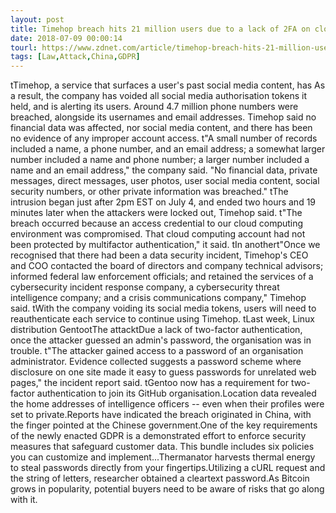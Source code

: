 ```yaml
---
layout: post
title: Timehop breach hits 21 million users due to a lack of 2FA on cloud services
date: 2018-07-09 00:00:14
tourl: https://www.zdnet.com/article/timehop-breach-hits-21-million-users-due-to-a-lack-of-2fa-on-cloud-services/
tags: [Law,Attack,China,GDPR]
---
```

 tTimehop, a service that surfaces a user's past social media content, has As a result, the company has voided all social media authorisation tokens it held, and is alerting its users. Around 4.7 million phone numbers were breached, alongside its usernames and email addresses. Timehop said no financial data was affected, nor social media content, and there has been no evidence of any improper account access. t"A small number of records included a name, a phone number, and an email address; a somewhat larger number included a name and phone number; a larger number included a name and an email address," the company said. "No financial data, private messages, direct messages, user photos, user social media content, social security numbers, or other private information was breached." tThe intrusion began just after 2pm EST on July 4, and ended two hours and 19 minutes later when the attackers were locked out, Timehop said. t"The breach occurred because an access credential to our cloud computing environment was compromised. That cloud computing account had not been protected by multifactor authentication," it said. tIn anothert"Once we recognised that there had been a data security incident, Timehop's CEO and COO contacted the board of directors and company technical advisors; informed federal law enforcement officials; and retained the services of a cybersecurity incident response company, a cybersecurity threat intelligence company; and a crisis communications company," Timehop said. tWith the company voiding its social media tokens, users will need to reauthenticate each service to continue using Timehop. tLast week, Linux distribution GentootThe attacktDue a lack of two-factor authentication, once the attacker guessed an admin's password, the organisation was in trouble. t"The attacker gained access to a password of an organisation administrator. Evidence collected suggests a password scheme where disclosure on one site made it easy to guess passwords for unrelated web pages," the incident report said. tGentoo now has a requirement for two-factor authentication to join its GitHub organisation.Location data revealed the home addresses of intelligence officers -- even when their profiles were set to private.Reports have indicated the breach originated in China, with the finger pointed at the Chinese government.One of the key requirements of the newly enacted GDPR is a demonstrated effort to enforce security measures that safeguard customer data. This bundle includes six policies you can customize and implement...Thermanator harvests thermal energy to steal passwords directly from your fingertips.Utilizing a cURL request and the string of letters, researcher obtained a cleartext password.As Bitcoin grows in popularity, potential buyers need to be aware of risks that go along with it.